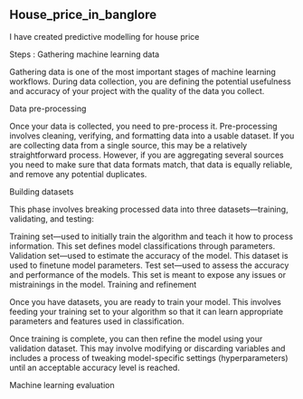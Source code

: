 ## House_price_in_banglore
I have created predictive modelling for house price

Steps :
Gathering machine learning data

Gathering data is one of the most important stages of machine learning workflows. During data collection, you are defining the potential usefulness and accuracy of your project with the quality of the data you collect. 


Data pre-processing

Once your data is collected, you need to pre-process it. Pre-processing involves cleaning, verifying, and formatting data into a usable dataset. If you are collecting data from a single source, this may be a relatively straightforward process. However, if you are aggregating several sources you need to make sure that data formats match, that data is equally reliable, and remove any potential duplicates. 

Building datasets

This phase involves breaking processed data into three datasets—training, validating, and testing:

Training set—used to initially train the algorithm and teach it how to process information. This set defines model classifications through parameters. 
Validation set—used to estimate the accuracy of the model. This dataset is used to finetune model parameters.
Test set—used to assess the accuracy and performance of the models. This set is meant to expose any issues or mistrainings in the model. 
Training and refinement

Once you have datasets, you are ready to train your model. This involves feeding your training set to your algorithm so that it can learn appropriate parameters and features used in classification. 

Once training is complete, you can then refine the model using your validation dataset. This may involve modifying or discarding variables and includes a process of tweaking model-specific settings (hyperparameters) until an acceptable accuracy level is reached. 

Machine learning evaluation


